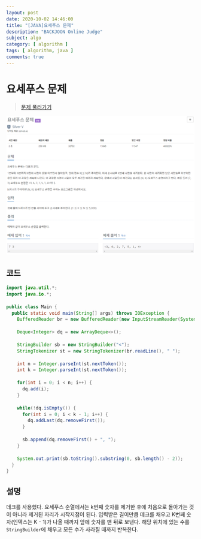 ```yaml
---
layout: post
date: 2020-10-02 14:46:00
title: "[JAVA]요세푸스 문제"
description: "BACKJOON Online Judge"
subject: algo
category: [ algorithm ]
tags: [ algorithm, java ]
comments: true
---
```


# 요세푸스 문제

> [문제 풀러가기](https://acmicpc.net/problem/1158)

![1158](/assets/img/algo/1158.png)

## 코드

```java
import java.util.*;
import java.io.*;

public class Main {
  public static void main(String[] args) throws IOException {
    BufferedReader br = new BufferedReader(new InputStreamReader(System.in));

    Deque<Integer> dq = new ArrayDeque<>();

    StringBuilder sb = new StringBuilder("<");
    StringTokenizer st = new StringTokenizer(br.readLine(), " ");

    int n = Integer.parseInt(st.nextToken());
    int k = Integer.parseInt(st.nextToken());

    for(int i = 0; i < n; i++) {
      dq.add(i);
    }

    while(!dq.isEmpty()) {
      for(int i = 0; i < k - 1; i++) {
        dq.addLast(dq.removeFirst());
      }

      sb.append(dq.removeFirst() + ", ");
    }

    System.out.print(sb.toString().substring(0, sb.length() - 2));
  }
}
```

## 설명

데크를 사용했다. 요세푸스 순열에서는 k번째 숫자를 제거한 후에 처음으로 돌아가는 것이 아니라 제거된 자리가 시작지점이 된다. 입력받은 길이만큼 데크를 채우고 K번째 숫자(인덱스는 K - 1)가 나올 때까지 앞에 숫자를 맨 뒤로 보낸다. 해당 위치에 있는 수를 `StringBuilder`에 채우고 모든 수가 사라질 때까지 반복한다.
